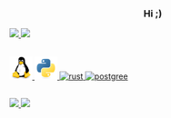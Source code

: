 <div>
  <h3 align="center">Hi ;)</h3>
  <a href="https://github.com/venysssssssssss">
    <img height="180em" src="https://github-readme-stats.vercel.app/api?username=venysssssssssss&show_icons=true&theme=dracula&include_all_commits=true&count_private=true"/>
    <img height="180em" src="https://github-readme-stats.vercel.app/api/top-langs/?username=venysssssssssss&layout=compact&langs_count=7&theme=dracula"/>
  </a>
</div>

<div style="display: inline_block"><br>
  <p align="left">
    <a href="https://www.linux.org/" target="_blank" rel="noreferrer">
      <img src="https://raw.githubusercontent.com/devicons/devicon/master/icons/linux/linux-original.svg" alt="linux" width="40" height="40"/>
    </a>
    <a href="https://www.python.org" target="_blank" rel="noreferrer">
      <img src="https://raw.githubusercontent.com/devicons/devicon/master/icons/python/python-original.svg" alt="python" width="40" height="40"/>
    </a>
    <a href="https://www.rust-lang.org" target="_blank" rel="noreferrer">
      <img src="https://static-00.iconduck.com/assets.00/rust-icon-2048x2048-x341msji.png" alt="rust" width="40" height="40"/>
    </a>
    <a href="https://www.kindpng.com/imgv/hThiwTm_postgresql-logo-png-transparent-png/" target="_blank">
      <img src="https://cdn.icon-icons.com/icons2/2415/PNG/512/postgresql_original_wordmark_logo_icon_146392.png" alt="postgree" width="40" height="40"/>
    </a>
  </p>
</div>

##
 
<div> 
  <a href="mailto:viniciussport2004@gmail.com">
    <img src="https://img.shields.io/badge/-Gmail-%23333?style=for-the-badge&logo=gmail&logoColor=white" target="_blank"/>
  </a>
  <a href="https://www.linkedin.com/in/vin%C3%ADcius-gon%C3%A7alves-reis-4544a921a?lipi=urn%3Ali%3Apage%3Ad_flagship3_profile_view_base_contact_details%3BeOlF79HGQICtD6MUyPINQQ%3D%3D" target="_blank">
    <img src="https://img.shields.io/badge/-LinkedIn-%230077B5?style=for-the-badge&logo=linkedin&logoColor=white" target="_blank"/>
  </a> 
</div>
